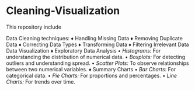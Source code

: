 # Cleaning-Visualization
This repository include 

Data Cleaning techniques:
    ♦ Handling Missing Data
    ♦ Removing Duplicate Data
    ♦ Correcting Data Types
    ♦ Transforming Data
    ♦ Filtering Irrelevant Data
Data Visualization
    ♦ Exploratory Data Analysis
        • _Histograms:_ For understanding the distribution of numerical data.
        • _Boxplots:_ For detecting outliers and understanding spread.
        • _Scatter Plots:_ To observe relationships between two numerical variables.
    ♦ Summary Charts
        • _Bar Charts:_ For categorical data.
        • _Pie Charts:_ For proportions and percentages.
        • _Line Charts:_ For trends over time.

